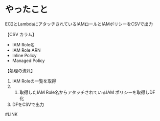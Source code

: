 # やったこと
EC2とLambdaにアタッチされているIAMロールとIAMポリシーをCSVで出力

【CSV カラム】

* IAM Role名
* IAM Role ARN
* Inline Policy
* Managed Policy

【処理の流れ】

1.  IAM Roleの一覧を取得  
2.  1. 取得したIAM Role名からアタッチされているIAM ポリシーを取得しDF化  
3.  DFをCSVで出力  

#LINK

